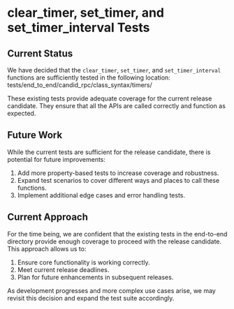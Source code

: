 # clear_timer, set_timer, and set_timer_interval Tests

## Current Status

We have decided that the `clear_timer`, `set_timer`, and `set_timer_interval` functions are sufficiently tested in the following location:
tests/end_to_end/candid_rpc/class_syntax/timers/

These existing tests provide adequate coverage for the current release candidate. They ensure that all the APIs are called correctly and function as expected.

## Future Work

While the current tests are sufficient for the release candidate, there is potential for future improvements:

1. Add more property-based tests to increase coverage and robustness.
2. Expand test scenarios to cover different ways and places to call these functions.
3. Implement additional edge cases and error handling tests.

## Current Approach

For the time being, we are confident that the existing tests in the end-to-end directory provide enough coverage to proceed with the release candidate. This approach allows us to:

1. Ensure core functionality is working correctly.
2. Meet current release deadlines.
3. Plan for future enhancements in subsequent releases.

As development progresses and more complex use cases arise, we may revisit this decision and expand the test suite accordingly.
